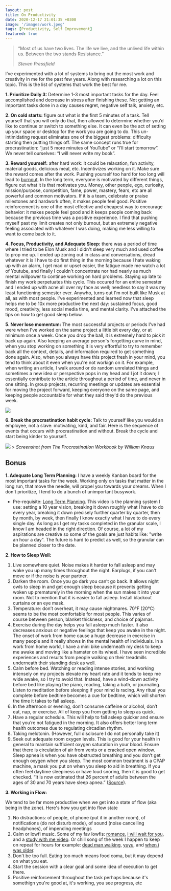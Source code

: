 ```yaml
---
layout: post
title: On Productivity
date: 2020-12-17 21:01:35 +0300
image: '/images/work.jpeg'
tags: [Productivity, Self Improvement]
featured: true
---
```


> “Most of us have two lives. The life we live, and the unlived life within us. Between the two stands Resistance.”
>
> <cite>Steven Pressfield</cite>

I’ve experimented with a lot of systems to bring out the most work and creativity in me for the past few years. Along with researching a lot on this topic. This is the list of systems that work the best for me.

**1. Prioritize Daily 3:** Determine 1-3 most important tasks for the day. Feel accomplished and decrease in stress after finishing these. Not getting an important tasks done in a day causes regret, negative self talk, anxiety, etc.

**2. On cold starts:** figure out what is the first 5 minutes of a task. Tell yourself that you will only do that, then allowed to determine whether you’d like to continue or switch to something else. It can even be the act of setting up your space or desktop for the work you are going to do. This un-intimidating request eliminates one of the biggest problems: difficulty starting then putting things off. The same concept runs true for procrastination: “just 5 more minutes of YouTube” or “I’ll start tomorrow”. We never tell ourselves: “I will never write my book”.

**3. Reward yourself:** after hard work: it could be relaxation, fun activity, material goods, delicious meal, etc. Incentivizes working on it. Make sure the reward comes after the work. Pushing yourself too hard for too long will lead to [burnout](https://www.helpguide.org/articles/stress/burnout-prevention-and-recovery.htm). In the long term, everyone is motivated by different things, figure out what it is that motivates you. Money, other people, ego, curiosity, mission/purpose, competition, fame, power, mastery, fears, etc are all powerful and common motivators. If it is a team, celebrate or praise milestones and hardwork often, it makes people feel good. Positive reinforcement is one of the most effective and cheapest way to encourage behavior: it makes people feel good and it keeps people coming back because the previous time was a positive experience. I find that pushing myself past my limit creates not only burnout, but an extremely negative feeling associated with whatever I was doing, making me less willing to want to come back to it.

**4. Focus, Productivity, and Adequate Sleep:** there was a period of time where I tried to be Elon Musk and I didn't sleep very much and used coffee to prop me up. I ended up zoning out in class and conversations, dread whatever it is I have to do first thing in the morning because I hate waking up with an alarm, I get mad or upset easier, the fatigue made me watch a lot of Youtube, and finally I couldn't concentrate nor had nearly as much mental willpower to continue working on hard problems. Staying up late to finish my work perpetuates this cycle. This occured for an entire semester and I ended up with acne all over my face as well; needless to say it was my least functioning semester ever. Anywho, turns out I'm not built like Musk at all, as with most people. I've experimented and learned now that sleep helps me to be 10x more productive the next day: sustained focus, good mood, creativity, less social media time, and mental clarity. I've attached the tips on how to get good sleep below.

**5. Never lose momentum:** The most successful projects or periods I've had were when I've worked on the same project a little bit every day, or at minimum once a week. Once you drop the ball, it is extremely hard to pick it back up again. Also keeping an average person's forgetting curve in mind, when you stop working on something it is very effortful to try to remember back all the context, details, and information required to get something done again. Also, when you always have this project fresh in your mind, you tend to think about it even when you're not workign on it. For example, when writing an article, I walk around or do random unrelated things and sometimes a new idea or perspective pops in my head and I jot it down; I essentially contribute to the article throughout a period of time, and never in one sitting. In group projects, recurring meetings or updates are essential for moving the project forward, keeping everyone on the same page, and keeping people accountable for what they said they'd do the previous week.

<img src="/../../images/forgetting-curve.jpeg">

**6. Break the procrastination habit cycle:** Talk to yourself like you would an employee, not a slave: motivating, kind, and fair. Here is the sequence of events that occurs with procrastination and without. Break the cycle and start being kinder to yourself.

<img src="/../../images/do-it-now.png">
> <cite>Screenshot from The Procrastination Workbook by William Knaus</cite>

## Bonus

**1. Adequate Long Term Planning:** I have a weekly Kanban board for the most important tasks for the week. Working only on tasks that matter in the long run, that move the needle, will propel you towards your dreams. When I don't prioritize, I tend to do a bunch of unimportant busywork.

- Pre-requisite: [Long Term Planning](https://www.youtube.com/watch?v=5paYI2nCarc). This video is the planning system I use: setting a 10 year vision, breaking it down roughly what I have to do every year, breaking it down precisely further quarter by quarter, then by month, by week, then finally I know exactly what I have to do every single day. As long as I get my tasks completed in the granular scale, I know I am headed in the right direction. Of course, a lot of my aspirations are creative so some of the goals are just habits like: "write an hour a day". The future is hard to predict as well, so the granular can be planned closer to the date.

**2. How to Sleep Well:**

1. Live somewhere quiet. Noise makes it harder to fall asleep and may wake you up many times throughout the night. Earplugs, if you can't move or if the noise is your partner.
2. Darken the room. Once you go dark you can’t go back. It allows night owls to sleep in and get enough sleep because it prevents getting woken up prematurely in the morning when the sun makes it into your room. Not to mention that it is easier to fall asleep. Install blackout curtains or an eye mask.
3. Temperature: don’t overheat, it may cause nightmares. 70°F (20°C) seems to be the most comfortable for most people. This varies of course between person, blanket thickness, and choice of pajamas.
4. Exercise during the day helps you fall asleep much faster. It also decreases anxious or negative feelings that keep you awake in the night. The onset of work from home cause a huge decrease in exercise in many people and it really shows in the mental health of individuals. In a work from home world, I have a mini bike underneath my desk to keep me awake and moving like a hamster on its wheel. I have seen incredible experiences and results from people walking on their treadmills underneath their standing desk as well.
5. Calm before bed. Watching or reading intense stories, and working intensely on my projects elevate my heart rate and it tends to keep me wide awake, so I try to avoid that. Instead, have a wind-down activity before bed like playing the piano, reading, taking a bath, or journaling. Listen to meditation before sleeping if your mind is racing. Any ritual you complete before bedtime becomes a cue for bedtime, which will shorten the time it takes to fall asleep.
6. In the afternoon or evening, don’t consume caffeine or alcohol, don’t eat, nap, or exercise. All of keep you from getting to sleep as quick.
7. Have a regular schedule. This will help to fall asleep quicker and ensure that you’re not fatigued in the morning. It also offers better long term health outcomes due to regulating circadian rhythm.
8. Taking melotonin. (However, full disclosure I do not personally take it)
9. Seek out adequate room oxygen levels. This is good for your health in general to maintain sufficient oxygen saturation in your blood. Ensure that there is circulation of air from vents or a cracked open window. Sleep apnea is when you have obstructed breathing and you don’t get enough oxygen when you sleep. The most common treatment is a CPAP machine, a mask you put on when you sleep to aid in breathing. If you often feel daytime sleepiness or have loud snoring, then it is good to get checked. “It is now estimated that 26 percent of adults between the ages of 30 and 70 years have sleep apnea.”
   ([Source](https://aasm.org/rising-prevalence-of-sleep-apnea-in-u-s-threatens-public-health/#:~:text=It%20is%20now%20estimated%20that,70%20years%20have%20sleep%20apnea.)).

**3. Working in Flow:**

We tend to be far more productive when we get into a state of flow (aka being in the zone). Here's how you get into flow state

1. No distractions: of people, of phone (put it in another room), of notifications (do not disturb mode), of sound (noise cancelling headphones), of impending meetings
2. Calm or lowfi music. Some of my fav lowfis: [romance](https://www.youtube.com/watch?v=wdURsDPlMrU), [i will wait for you](https://www.youtube.com/watch?v=l5m4pUJ9_qc), and a [study with me video](https://www.youtube.com/watch?v=R7roE5u2fhk). Or chill song of the week I happen to keep on repeat for hours for example: [dead man walking](https://www.youtube.com/watch?v=pBR01ndtids&list=RDuCPjdfCUowg&index=8), [yuyu](https://www.youtube.com/watch?v=9RWxqTMgiQ4), and [when i was older](https://www.youtube.com/watch?v=0I4fD49Gbck).
3. Don't be too full. Eating too much means food coma, but it may depend on what you eat.
4. Start the session with a clear goal and some idea of execution to get there.
5. Positive reinforcement throughout the task perhaps because it's somethign you're good at, it's working, you see progress, etc
